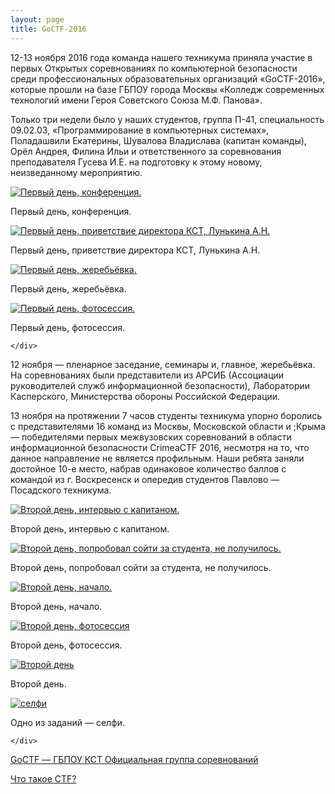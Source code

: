 ```yaml
---
layout: page
title: GoCTF-2016
---
```

<section>
<p>12-13 ноября 2016 года команда нашего техникума приняла участие в первых Открытых соревнованиях по компьютерной безопасности среди профессиональных образовательных организаций «GoCTF-2016», которые прошли на базе ГБПОУ города Москвы «Колледж современных технологий имени Героя Советского Союза М.Ф. Панова».</p>
<p>Только три недели было у наших студентов, группа П-41, специальность 09.02.03, «Программирование в компьютерных системах», Поладашвили Екатерины, Шувалова Владислава (капитан команды), Орёл Андрея, Филина Ильи и ответственного за соревнования преподавателя Гусева И.Е. на подготовку к этому новому, неизведанному мероприятию.</p>
</section>
<section
		data-featherlight-gallery
		data-featherlight-filter="a">
	<div class="posts">
		<article>
			<a href="/news/goctf-2016/2.jpg" target="_blank" class="image"><img src="/news/goctf-2016/pix/2.jpg" alt="Первый день, конференция." /></a>
			<p>Первый день, конференция.</p>
		</article>
		<article>
			<a href="/news/goctf-2016/3.jpg" target="_blank" class="image"><img src="/news/goctf-2016/pix/3.jpg" alt="Первый день, приветствие директора КСТ, Лунькина А.Н." /></a>
			<p>Первый день, приветствие директора КСТ, Лунькина А.Н.</p>
		</article>
		<article>
			<a href="/news/goctf-2016/4.jpg" target="_blank" class="image"><img src="/news/goctf-2016/pix/4.jpg" alt="Первый день, жеребьёвка." /></a>
			<p>Первый день, жеребьёвка.</p>
		</article>
		<article>
			<a href="/news/goctf-2016/5.jpg" target="_blank" class="image"><img src="/news/goctf-2016/pix/5.jpg" alt="Первый день, фотосессия." /></a>
			<p>Первый день, фотосессия.</p>
		</article>
	
	</div>
</section>
<section>
<p>12 ноября — пленарное заседание, семинары и, главное, жеребьёвка. На соревнованиях были представители из АРСИБ (Ассоциации руководителей служб информационной безопасности), Лаборатории Касперского, Министерства обороны Российской Федерации.</p>
<p>13 ноября на протяжении 7 часов студенты техникума упорно боролись с представителями 16 команд из Москвы, Московской области и ;Крыма — победителями первых межвузовских соревнований в области информационной безопасности CrimeaCTF 2016, несмотря на то, что данное направление не является профильным. Наши ребята заняли достойное 10-е место, набрав одинаковое количество баллов с командой из г. Воскресенск и опередив студентов Павлово — Посадского техникума.</p>
</section>
<section
		data-featherlight-gallery
		data-featherlight-filter="a">
	<div class="posts">
		<article>
			<a href="/news/goctf-2016/6.jpg" target="_blank" class="image"><img src="/news/goctf-2016/pix/6.jpg" alt="Второй день, интервью с капитаном." /></a>
			<p>Второй день, интервью с капитаном.</p>
		</article>
		<article>
			<a href="/news/goctf-2016/8.jpg" target="_blank" class="image"><img src="/news/goctf-2016/pix/8.jpg" alt="Второй день, попробовал сойти за студента, не получилось." /></a>
			<p>Второй день, попробовал сойти за студента, не получилось.</p>
		</article>
		<article>
			<a href="/news/goctf-2016/9.jpg" target="_blank" class="image"><img src="/news/goctf-2016/pix/9.jpg" alt="Второй день, начало." /></a>
			<p>Второй день, начало.</p>
		</article>
		<article>
			<a href="/news/goctf-2016/10.jpg" target="_blank" class="image"><img src="/news/goctf-2016/pix/10.jpg" alt="Второй день, фотосессия" /></a>
			<p>Второй день, фотосессия.</p>
		</article>
		<article>
			<a href="/news/goctf-2016/7.jpg" target="_blank" class="image"><img src="/news/goctf-2016/pix/7.jpg" alt="Второй день" /></a>
			<p>Второй день.</p>
		</article>
		<article>
			<a href="/news/goctf-2016/1.jpg" target="_blank" class="image"><img src="/news/goctf-2016/pix/1.jpg" alt="селфи" /></a>
			<p>Одно из заданий — селфи.</p>
		</article>
	
	</div>
</section>


<section>
	<p><a href="https://vk.com/goctf" target="_blank">GoCTF — ГБПОУ КСТ Официальная группа соревнований</a> </p>
	<p><a href="http://ctfnews.ru/what-is-ctf/" target="_blank">Что такое CTF?</a></p>
</section>